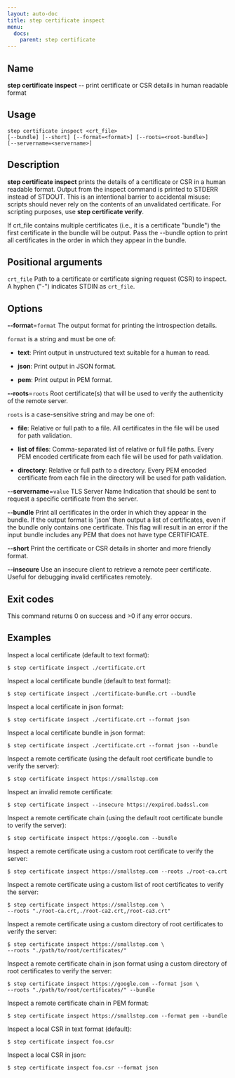 ```yaml
---
layout: auto-doc
title: step certificate inspect
menu:
  docs:
    parent: step certificate
---
```


## Name
**step certificate inspect** -- print certificate or CSR details in human readable format

## Usage

```raw
step certificate inspect <crt_file>
[--bundle] [--short] [--format=<format>] [--roots=<root-bundle>]
[--servername=<servername>]
```

## Description

**step certificate inspect** prints the details of a certificate
or CSR in a human readable format. Output from the inspect command is printed to
STDERR instead of STDOUT. This is an intentional barrier to accidental
misuse: scripts should never rely on the contents of an unvalidated certificate.
For scripting purposes, use **step certificate verify**.

If crt_file contains multiple certificates (i.e., it is a certificate "bundle")
the first certificate in the bundle will be output. Pass the --bundle option to
print all certificates in the order in which they appear in the bundle.

## Positional arguments

`crt_file`
Path to a certificate or certificate signing request (CSR) to inspect. A hyphen ("-") indicates STDIN as `crt_file`.

## Options


**--format**=`format`
The output format for printing the introspection details.

`format` is a string and must be one of:

- **text**: Print output in unstructured text suitable for a human to read.

- **json**: Print output in JSON format.

- **pem**: Print output in PEM format.

**--roots**=`roots`
Root certificate(s) that will be used to verify the
authenticity of the remote server.

`roots` is a case-sensitive string and may be one of:

- **file**: Relative or full path to a file. All certificates in the file will be used for path validation.

- **list of files**: Comma-separated list of relative or full file paths. Every PEM encoded certificate from each file will be used for path validation.

- **directory**: Relative or full path to a directory. Every PEM encoded certificate from each file in the directory will be used for path validation.

**--servername**=`value`
TLS Server Name Indication that should be sent to request a specific certificate from the server.

**--bundle**
Print all certificates in the order in which they appear in the bundle.
If the output format is 'json' then output a list of certificates, even if
the bundle only contains one certificate. This flag will result in an error
if the input bundle includes any PEM that does not have type CERTIFICATE.

**--short**
Print the certificate or CSR details in shorter and more friendly format.

**--insecure**
Use an insecure client to retrieve a remote peer certificate. Useful for
debugging invalid certificates remotely.

## Exit codes

This command returns 0 on success and >0 if any error occurs.

## Examples

Inspect a local certificate (default to text format):
```shell
$ step certificate inspect ./certificate.crt
```

Inspect a local certificate bundle (default to text format):
```shell
$ step certificate inspect ./certificate-bundle.crt --bundle
```

Inspect a local certificate in json format:
```shell
$ step certificate inspect ./certificate.crt --format json
```

Inspect a local certificate bundle in json format:
```shell
$ step certificate inspect ./certificate.crt --format json --bundle
```

Inspect a remote certificate (using the default root certificate bundle to verify the server):
```shell
$ step certificate inspect https://smallstep.com
```

Inspect an invalid remote certificate:
```shell
$ step certificate inspect --insecure https://expired.badssl.com
```

Inspect a remote certificate chain (using the default root certificate bundle to verify the server):
```shell
$ step certificate inspect https://google.com --bundle
```

Inspect a remote certificate using a custom root certificate to verify the server:
```shell
$ step certificate inspect https://smallstep.com --roots ./root-ca.crt
```

Inspect a remote certificate using a custom list of root certificates to verify the server:
```shell
$ step certificate inspect https://smallstep.com \
--roots "./root-ca.crt,./root-ca2.crt,/root-ca3.crt"
```

Inspect a remote certificate using a custom directory of root certificates to verify the server:
```shell
$ step certificate inspect https://smallstep.com \
--roots "./path/to/root/certificates/"
```

Inspect a remote certificate chain in json format using a custom directory of
root certificates to verify the server:
```shell
$ step certificate inspect https://google.com --format json \
--roots "./path/to/root/certificates/" --bundle
```

Inspect a remote certificate chain in PEM format:
```shell
$ step certificate inspect https://smallstep.com --format pem --bundle
```

Inspect a local CSR in text format (default):
```shell
$ step certificate inspect foo.csr
```

Inspect a local CSR in json:
```shell
$ step certificate inspect foo.csr --format json
```



